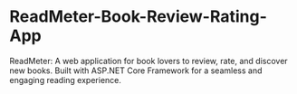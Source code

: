 # ReadMeter-Book-Review-Rating-App
ReadMeter: A web application for book lovers to review, rate, and discover new books. Built with ASP.NET Core Framework for a seamless and engaging reading experience.
